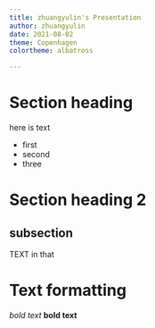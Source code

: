 ```yaml
---
title: zhuangyulin's Presentation
author: zhuangyulin
date: 2021-08-02
theme: Copenhagen
colortheme: albatross

---
```



# Section heading

here is text


* first
* second
* three



# Section heading 2


## subsection
TEXT in that

# Text formatting

*bold text*
**bold text**



